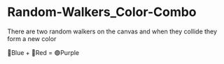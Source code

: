 # Random-Walkers_Color-Combo
There are two random walkers on the canvas and when they collide they form a new color

🔵Blue + 🔴Red = 🟣Purple
